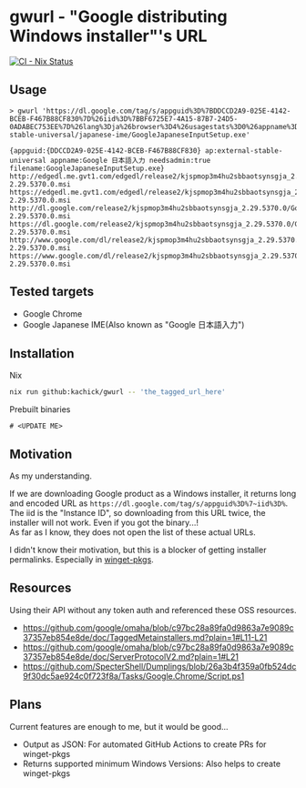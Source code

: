 # gwurl - "Google distributing Windows installer"'s URL

[![CI - Nix Status](https://github.com/kachick/gwurl/actions/workflows/ci-nix.yml/badge.svg?branch=main)](https://github.com/kachick/gwurl/actions/workflows/ci-nix.yml?query=branch%3Amain+)

## Usage

```console
> gwurl 'https://dl.google.com/tag/s/appguid%3D%7BDDCCD2A9-025E-4142-BCEB-F467B88CF830%7D%26iid%3D%7BBF6725E7-4A15-87B7-24D5-0ADABEC753EE%7D%26lang%3Dja%26browser%3D4%26usagestats%3D0%26appname%3DGoogle%2520%25E6%2597%25A5%25E6%259C%25AC%25E8%25AA%259E%25E5%2585%25A5%25E5%258A%259B%26needsadmin%3Dtrue%26ap%3Dexternal-stable-universal/japanese-ime/GoogleJapaneseInputSetup.exe'

{appguid:{DDCCD2A9-025E-4142-BCEB-F467B88CF830} ap:external-stable-universal appname:Google 日本語入力 needsadmin:true filename:GoogleJapaneseInputSetup.exe}
http://edgedl.me.gvt1.com/edgedl/release2/kjspmop3m4hu2sbbaotsynsgja_2.29.5370.0/GoogleJapaneseInput64-2.29.5370.0.msi
https://edgedl.me.gvt1.com/edgedl/release2/kjspmop3m4hu2sbbaotsynsgja_2.29.5370.0/GoogleJapaneseInput64-2.29.5370.0.msi
http://dl.google.com/release2/kjspmop3m4hu2sbbaotsynsgja_2.29.5370.0/GoogleJapaneseInput64-2.29.5370.0.msi
https://dl.google.com/release2/kjspmop3m4hu2sbbaotsynsgja_2.29.5370.0/GoogleJapaneseInput64-2.29.5370.0.msi
http://www.google.com/dl/release2/kjspmop3m4hu2sbbaotsynsgja_2.29.5370.0/GoogleJapaneseInput64-2.29.5370.0.msi
https://www.google.com/dl/release2/kjspmop3m4hu2sbbaotsynsgja_2.29.5370.0/GoogleJapaneseInput64-2.29.5370.0.msi
```

## Tested targets

- Google Chrome
- Google Japanese IME(Also known as "Google 日本語入力")

## Installation

Nix

```bash
nix run github:kachick/gwurl -- 'the_tagged_url_here'
```

Prebuilt binaries

```pwsh
# <UPDATE ME>
```

## Motivation

As my understanding.

If we are downloading Google product as a Windows installer, it returns long and encoded URL as `https://dl.google.com/tag/s/appguid%3D%7~iid%3D%`.\
The iid is the "Instance ID", so downloading from this URL twice, the installer will not work. Even if you got the binary...!\
As far as I know, they does not open the list of these actual URLs.

I didn't know their motivation, but this is a blocker of getting installer permalinks. Especially in [winget-pkgs](https://github.com/microsoft/winget-pkgs/pull/144281#discussion_r1524718296).

## Resources

Using their API without any token auth and referenced these OSS resources.

- https://github.com/google/omaha/blob/c97bc28a89fa0d9863a7e9089c37357eb854e8de/doc/TaggedMetainstallers.md?plain=1#L11-L21
- https://github.com/google/omaha/blob/c97bc28a89fa0d9863a7e9089c37357eb854e8de/doc/ServerProtocolV2.md?plain=1#L21
- https://github.com/SpecterShell/Dumplings/blob/26a3b4f359a0fb524dc9f30dc5ae924c0f723f8a/Tasks/Google.Chrome/Script.ps1

## Plans

Current features are enough to me, but it would be good...

- Output as JSON: For automated GitHub Actions to create PRs for winget-pkgs
- Returns supported minimum Windows Versions: Also helps to create winget-pkgs
